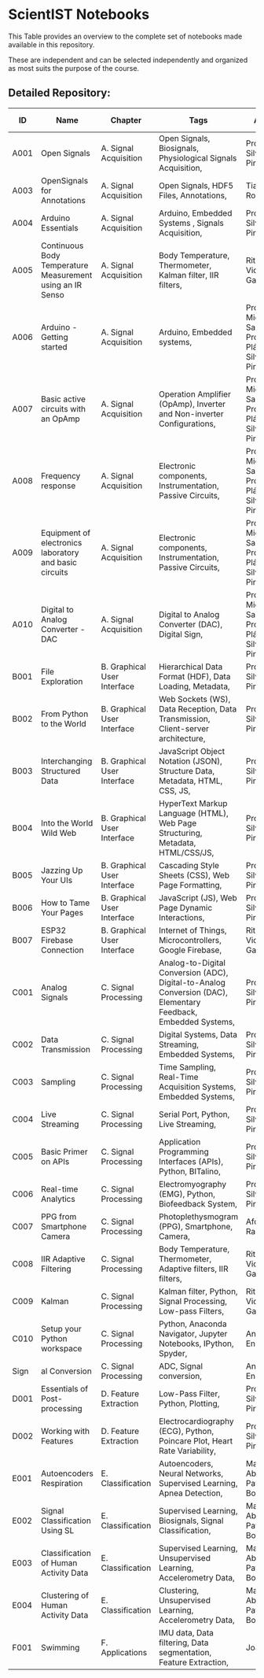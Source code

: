 # ScientIST Notebooks 
 This Table provides an overview to the complete set of notebooks made available in this repository. 
 
 These are independent and can be selected independently and organized as most suits the purpose of the course.  

 ## Detailed Repository:  
ID | Name | Chapter | Tags | Authors | Last update 
--- | --- | --- | --- | --- | --- 
A001 |  Open Signals | A. Signal Acquisition | Open Signals, Biosignals, Physiological Signals Acquisition,|Prof. Hugo Silva; Joana Pinto|2021-01-17|
A003 |  OpenSignals for Annotations | A. Signal Acquisition | Open Signals, HDF5 Files, Annotations,|Tiago Rodrigues|2021-01-17|
A004 |  Arduino Essentials | A. Signal Acquisition | Arduino, Embedded Systems , Signals Acquisition,|Prof. Hugo Silva; Joana Pinto|2021-01-17|
A005 |  Continuous Body Temperature  Measurement   using an IR Senso | A. Signal Acquisition | Body Temperature, Thermometer, Kalman filter, IIR filters,|Rita Silva; Vicente Garção|2021-01-17|
A006 |  Arduino - Getting started | A. Signal Acquisition | Arduino, Embedded systems,|Prof. João Miguel Sanches; Prof. Hugo Plácido da Silva; Joana Pinto |2021-01-17|
A007 |  Basic active circuits with an OpAmp | A. Signal Acquisition | Operation Amplifier (OpAmp), Inverter and Non-inverter Configurations,|Prof. João Miguel Sanches; Prof. Hugo Plácido da Silva; Joana Pinto|2021-01-17|
A008 |  Frequency response | A. Signal Acquisition | Electronic components, Instrumentation, Passive Circuits,|Prof. João Miguel Sanches; Prof. Hugo Plácido da Silva; Joana Pinto|2021-01-17|
A009 |  Equipment of electronics laboratory and basic circuits | A. Signal Acquisition | Electronic components, Instrumentation, Passive Circuits,|Prof. João Miguel Sanches; Prof. Hugo Plácido da Silva; Joana Pinto|2021-01-17|
A010 |  Digital to Analog Converter - DAC | A. Signal Acquisition | Digital to Analog Converter (DAC), Digital Sign,|Prof. João Miguel Sanches; Prof. Hugo Plácido da Silva; Joana Pinto|2021-01-17|
B001 |  File Exploration | B. Graphical User Interface | Hierarchical Data Format (HDF), Data Loading, Metadata,|Prof. Hugo Silva; Joana Pinto|2021-01-17|
B002 |  From Python to the World | B. Graphical User Interface | Web Sockets (WS), Data Reception, Data Transmission, Client-server architecture,|Prof. Hugo Silva; Joana Pinto|2021-01-17|
B003 |  Interchanging Structured Data | B. Graphical User Interface | JavaScript Object Notation (JSON), Structure Data, Metadata, HTML, CSS, JS,|Prof. Hugo Silva; Joana Pinto|2021-01-17|
B004 |  Into the World Wild Web | B. Graphical User Interface | HyperText Markup Language (HTML), Web Page Structuring, Metadata, HTML/CSS/JS,|Prof. Hugo Silva; Joana Pinto|2021-01-17|
B005 |  Jazzing Up Your UIs  | B. Graphical User Interface | Cascading Style Sheets (CSS), Web Page Formatting,|Prof. Hugo Silva; Joana Pinto|2021-01-17|
B006 |  How to Tame Your Pages | B. Graphical User Interface | JavaScript (JS), Web Page Dynamic Interactions,|Prof. Hugo Silva; Joana Pinto|2021-01-17|
B007 |  ESP32 Firebase Connection | B. Graphical User Interface | Internet of Things, Microcontrollers, Google Firebase,|Rita Silva; Vicente Garção|2021-01-17|
C001 |  Analog Signals | C. Signal Processing | Analog-to-Digital Conversion (ADC), Digital-to-Analog Conversion (DAC), Elementary Feedback, Embedded Systems,|Prof. Hugo Silva; Joana Pinto|2021-01-17|
C002 |  Data Transmission | C. Signal Processing | Digital Systems, Data Streaming, Embedded Systems,|Prof. Hugo Silva; Joana Pinto|2021-01-17|
C003 |  Sampling | C. Signal Processing | Time Sampling, Real-Time Acquisition Systems, Embedded Systems,|Prof. Hugo Silva; Joana Pinto|2021-01-17|
C004 |  Live Streaming | C. Signal Processing | Serial Port, Python, Live Streaming,|Prof. Hugo Silva; Joana Pinto|2021-01-17|
C005 |  Basic Primer on APIs | C. Signal Processing | Application Programming Interfaces (APIs), Python, BITalino,|Prof. Hugo Silva; Joana Pinto|2021-01-17|
C006 |   Real-time Analytics | C. Signal Processing | Electromyography (EMG), Python, Biofeedback System,|Prof. Hugo Silva; Joana Pinto|2021-01-17|
C007 |  PPG from Smartphone Camera | C. Signal Processing | Photoplethysmogram (PPG), Smartphone, Camera,|Afonso Raposo|2021-01-17|
C008 |  IIR Adaptive Filtering | C. Signal Processing | Body Temperature, Thermometer, Adaptive filters, IIR filters,|Rita Silva; Vicente Garção|2021-01-17|
C009 |  Kalman | C. Signal Processing | Kalman filter, Python, Signal Processing, Low-pass Filters,|Rita Silva; Vicente Garção|2021-01-17|
C010 |  Setup your Python workspace | C. Signal Processing | Python, Anaconda Navigator, Jupyter Notebooks, IPython, Spyder,|Ana Isabel Encarnação|2021-01-17|
Sign | al Conversion | C. Signal Processing | ADC, Signal conversion,|Ana Isabel Encarnação`|2021-01-17|
D001 |  Essentials of Post-processing | D. Feature Extraction | Low-Pass Filter, Python, Plotting,|Prof. Hugo Silva; Joana Pinto|2021-01-17|
D002 |  Working with Features | D. Feature Extraction | Electrocardiography (ECG), Python, Poincare Plot, Heart Rate Variability,|Prof. Hugo Silva; Joana Pinto|2021-01-17|
E001 |  Autoencoders Respiration | E. Classification | Autoencoders, Neural Networks, Supervised Learning, Apnea Detection,|Mariana Abreu, Patrícia Bota|2021-01-17|
E002 |  Signal Classification Using SL | E. Classification | Supervised Learning, Biosignals, Signal Classification,|Mariana Abreu, Patrícia Bota|2021-01-17|
E003 |  Classification of Human Activity Data | E. Classification | Supervised Learning, Unsupervised Learning, Accelerometry Data,|Mariana Abreu, Patrícia Bota|2021-01-17|
E004 |  Clustering of Human Activity Data | E. Classification | Clustering, Unsupervised Learning, Accelerometry Data,|Mariana Abreu, Patrícia Bota|2021-01-17|
F001 |  Swimming | F. Applications | IMU data, Data filtering, Data segmentation, Feature Extraction,|Joana Pinto|2021-01-17|
